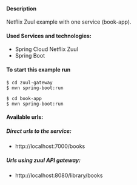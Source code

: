 #### Description

Netflix Zuul example with one service (book-app).

#### Used Services and technologies:

* Spring Cloud Netflix Zuul
* Spring Boot

#### To start this example run

```
$ cd zuul-gateway
$ mvn spring-boot:run

$ cd book-app
$ mvn spring-boot:run
```

#### Available urls:

##### Direct urls to the service:

* http://localhost:7000/books

##### Urls using zuul API gateway:

* http://localhost:8080/library/books
